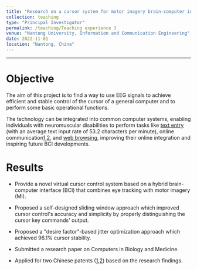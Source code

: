```yaml
---
title: "Research on a cursor system for motor imagery brain-computer interfaces"
collection: teaching
type: "Principal Investigator"
permalink: /teaching/Teaching experience 3
venue: "Nantong University, Information and Communication Engineering"
date: 2022-11-01
location: "Nantong, China"
---
```


---

Objective
======

The aim of this project is to find a way to use EEG signals to achieve efficient and stable control of the cursor of a general computer and to perform some basic operational functions.

The technology can be integrated into common computer systems, enabling individuals with neuromuscular disabilities to perform tasks like [text entry](https://youtu.be/E2vyO-HLtD0?si=ZT33aQghjMzf6pmR) (with an average text input rate of 53.2 characters per minute), online communication[1](https://youtu.be/iUDBRqCKgY8?si=kkReNa6Gsl_E5SxG),[2](https://youtu.be/9Bf4iGqWRZw?si=T_SzVNsxXN9BgZhh), and [web browsing](https://youtu.be/zXXYaPUcbFM?si=LouBWsdVUfnM2LEH), improving their online integration and inspiring future BCI developments.

Results
======

- Provide a novel virtual cursor control system based on a hybrid brain-computer interface (BCI) that combines eye tracking with motor imagery (MI).

- Proposed a self-designed sliding window approach which improved cursor control's accuracy and simplicity by properly distinguishing the cursor key commands' output.

- Proposed a "desire factor"-based jitter optimization approach which achieved 96.1% cursor stability.

- Submitted a research paper on Computers in Biology and Medicine.

- Applied for two Chinese patents ([1](https://miso-soup98.github.io/Jiakai-Z.github.io/images/light.jpg),[2](https://miso-soup98.github.io/Jiakai-Z.github.io/images/eye-smart.jpg)) based on the research findings.

